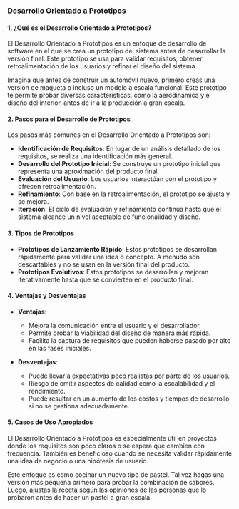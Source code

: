 ### Desarrollo Orientado a Prototipos

#### 1. ¿Qué es el Desarrollo Orientado a Prototipos?

El Desarrollo Orientado a Prototipos es un enfoque de desarrollo de software en el que se crea un prototipo del sistema antes de desarrollar la versión final. Este prototipo se usa para validar requisitos, obtener retroalimentación de los usuarios y refinar el diseño del sistema.

Imagina que antes de construir un automóvil nuevo, primero creas una versión de maqueta o incluso un modelo a escala funcional. Este prototipo te permite probar diversas características, como la aerodinámica y el diseño del interior, antes de ir a la producción a gran escala.

#### 2. Pasos para el Desarrollo de Prototipos

Los pasos más comunes en el Desarrollo Orientado a Prototipos son:

- **Identificación de Requisitos**: En lugar de un análisis detallado de los requisitos, se realiza una identificación más general.
- **Desarrollo del Prototipo Inicial**: Se construye un prototipo inicial que representa una aproximación del producto final.
- **Evaluación del Usuario**: Los usuarios interactúan con el prototipo y ofrecen retroalimentación.
- **Refinamiento**: Con base en la retroalimentación, el prototipo se ajusta y se mejora.
- **Iteración**: El ciclo de evaluación y refinamiento continúa hasta que el sistema alcance un nivel aceptable de funcionalidad y diseño.

#### 3. Tipos de Prototipos

- **Prototipos de Lanzamiento Rápido**: Estos prototipos se desarrollan rápidamente para validar una idea o concepto. A menudo son descartables y no se usan en la versión final del producto.
- **Prototipos Evolutivos**: Estos prototipos se desarrollan y mejoran iterativamente hasta que se convierten en el producto final.

#### 4. Ventajas y Desventajas

- **Ventajas**:
  - Mejora la comunicación entre el usuario y el desarrollador.
  - Permite probar la viabilidad del diseño de manera más rápida.
  - Facilita la captura de requisitos que pueden haberse pasado por alto en las fases iniciales.

- **Desventajas**:
  - Puede llevar a expectativas poco realistas por parte de los usuarios.
  - Riesgo de omitir aspectos de calidad como la escalabilidad y el rendimiento.
  - Puede resultar en un aumento de los costos y tiempos de desarrollo si no se gestiona adecuadamente.

#### 5. Casos de Uso Apropiados

El Desarrollo Orientado a Prototipos es especialmente útil en proyectos donde los requisitos son poco claros o se espera que cambien con frecuencia. También es beneficioso cuando se necesita validar rápidamente una idea de negocio o una hipótesis de usuario.

Este enfoque es como cocinar un nuevo tipo de pastel. Tal vez hagas una versión más pequeña primero para probar la combinación de sabores. Luego, ajustas la receta según las opiniones de las personas que lo probaron antes de hacer un pastel a gran escala.